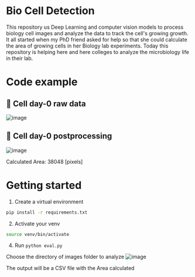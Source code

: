 # Bio Cell Detection

This repository us Deep Learning and computer vision models to process biology cell images and analyze the data to track the cell's growing growth. 
It all started when my PhD friend asked for help so that she could calculate the area of growing cells in her Biology lab experiments.
Today this repository is helping here and here colleges to analyze the microbiology life in their lab.

# Code example

## 📌 Cell day-0 raw data

![image](https://github.com/AvivSalo/Bio-Cell-Detection/assets/121252358/358fbe02-4fc2-43c6-8c4f-1609655692ee)

## 📌 Cell day-0 postprocessing

![image](https://github.com/AvivSalo/Bio-Cell-Detection/assets/121252358/6ba7f4a2-0238-40bb-afb7-147fd252a845)

Calculated Area: 
38048 [pixels]

# Getting started
1. Create a virtual environment

```bash
pip install -r requirements.txt
```

2. Activate your venv

```bash
source venv/bin/activate
```

4. Run `python eval.py` 

Choose the directory of images folder to analyze 
![image](https://github.com/AvivSalo/Bio-Cell-Detection/assets/121252358/ed6d8185-1007-471b-a0f7-b4184b61352f)

The output will be a CSV file with the Area calculated
